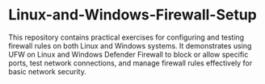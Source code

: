 # Linux-and-Windows-Firewall-Setup
This repository contains practical exercises for configuring and testing firewall rules on both Linux and Windows systems. It demonstrates using UFW on Linux and Windows Defender Firewall to block or allow specific ports, test network connections, and manage firewall rules effectively for basic network security.

